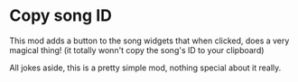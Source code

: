 # Copy song ID

This mod adds a button to the song widgets that when clicked, does a very magical thing! (it totally wonn't copy the song's ID to your clipboard)

All jokes aside, this is a pretty simple mod, nothing special about it really.
